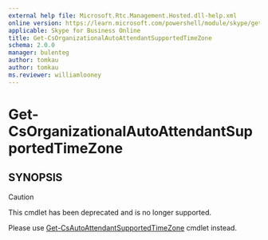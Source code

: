```yaml
---
external help file: Microsoft.Rtc.Management.Hosted.dll-help.xml
online version: https://learn.microsoft.com/powershell/module/skype/get-csorganizationalautoattendantsupportedtimezone
applicable: Skype for Business Online
title: Get-CsOrganizationalAutoAttendantSupportedTimeZone
schema: 2.0.0
manager: bulenteg
author: tomkau
author: tomkau
ms.reviewer: williamlooney
---
```


# Get-CsOrganizationalAutoAttendantSupportedTimeZone

## SYNOPSIS
> [!CAUTION]
> This cmdlet has been deprecated and is no longer supported.
> 
> Please use [Get-CsAutoAttendantSupportedTimeZone](Get-CsAutoAttendantSupportedTimeZone.md) cmdlet instead.

